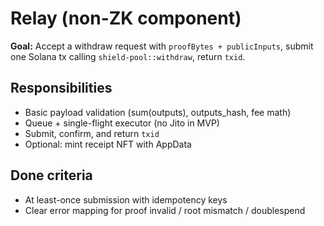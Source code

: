 # Relay (non-ZK component)

**Goal:** Accept a withdraw request with `proofBytes + publicInputs`, submit one Solana tx calling `shield-pool::withdraw`, return `txid`.

## Responsibilities
- Basic payload validation (sum(outputs), outputs_hash, fee math)
- Queue + single-flight executor (no Jito in MVP)
- Submit, confirm, and return `txid`
- Optional: mint receipt NFT with AppData

## Done criteria
- At least-once submission with idempotency keys
- Clear error mapping for proof invalid / root mismatch / doublespend
